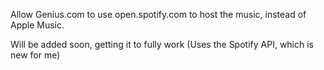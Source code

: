 Allow Genius.com to use open.spotify.com to host the music, instead of Apple Music. 

Will be added soon, getting it to fully work (Uses the Spotify API, which is new for me)
